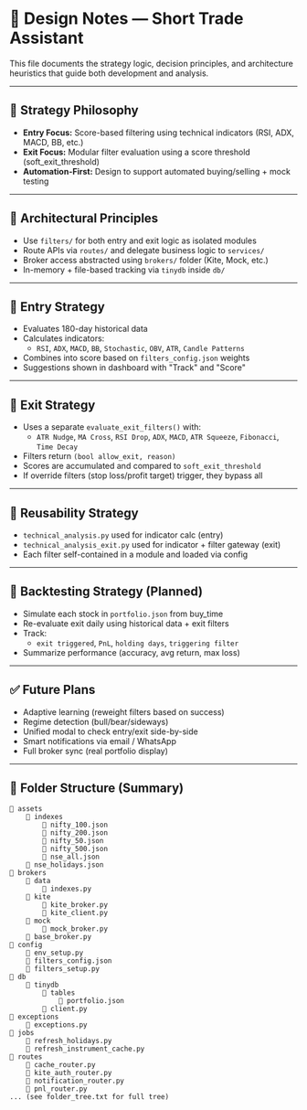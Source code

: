 # 🧠 Design Notes — Short Trade Assistant

This file documents the strategy logic, decision principles, and architecture heuristics that guide both development and analysis.

---

## 🎯 Strategy Philosophy

- **Entry Focus:** Score-based filtering using technical indicators (RSI, ADX, MACD, BB, etc.)
- **Exit Focus:** Modular filter evaluation using a score threshold (soft_exit_threshold)
- **Automation-First:** Design to support automated buying/selling + mock testing

---

## 📐 Architectural Principles

- Use `filters/` for both entry and exit logic as isolated modules
- Route APIs via `routes/` and delegate business logic to `services/`
- Broker access abstracted using `brokers/` folder (Kite, Mock, etc.)
- In-memory + file-based tracking via `tinydb` inside `db/`

---

## 🔄 Entry Strategy

- Evaluates 180-day historical data
- Calculates indicators:
  - `RSI`, `ADX`, `MACD`, `BB`, `Stochastic`, `OBV`, `ATR`, `Candle Patterns`
- Combines into score based on `filters_config.json` weights
- Suggestions shown in dashboard with "Track" and "Score"

---

## 🔁 Exit Strategy

- Uses a separate `evaluate_exit_filters()` with:
  - `ATR Nudge`, `MA Cross`, `RSI Drop`, `ADX`, `MACD`, `ATR Squeeze`, `Fibonacci`, `Time Decay`
- Filters return `(bool allow_exit, reason)`
- Scores are accumulated and compared to `soft_exit_threshold`
- If override filters (stop loss/profit target) trigger, they bypass all

---

## 🧩 Reusability Strategy

- `technical_analysis.py` used for indicator calc (entry)
- `technical_analysis_exit.py` used for indicator + filter gateway (exit)
- Each filter self-contained in a module and loaded via config

---

## 🧪 Backtesting Strategy (Planned)

- Simulate each stock in `portfolio.json` from buy_time
- Re-evaluate exit daily using historical data + exit filters
- Track:
  - `exit triggered`, `PnL`, `holding days`, `triggering filter`
- Summarize performance (accuracy, avg return, max loss)

---

## ✅ Future Plans

- Adaptive learning (reweight filters based on success)
- Regime detection (bull/bear/sideways)
- Unified modal to check entry/exit side-by-side
- Smart notifications via email / WhatsApp
- Full broker sync (real portfolio display)


---

## 📁 Folder Structure (Summary)

```
📁 assets
    📁 indexes
        📄 nifty_100.json
        📄 nifty_200.json
        📄 nifty_50.json
        📄 nifty_500.json
        📄 nse_all.json
    📄 nse_holidays.json
📁 brokers
    📁 data
        📄 indexes.py
    📁 kite
        📄 kite_broker.py
        📄 kite_client.py
    📁 mock
        📄 mock_broker.py
    📄 base_broker.py
📁 config
    📄 env_setup.py
    📄 filters_config.json
    📄 filters_setup.py
📁 db
    📁 tinydb
        📁 tables
            📄 portfolio.json
        📄 client.py
📁 exceptions
    📄 exceptions.py
📁 jobs
    📄 refresh_holidays.py
    📄 refresh_instrument_cache.py
📁 routes
    📄 cache_router.py
    📄 kite_auth_router.py
    📄 notification_router.py
    📄 pnl_router.py
... (see folder_tree.txt for full tree)
```

